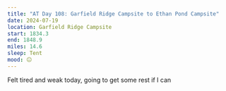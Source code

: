```yaml
---
title: "AT Day 108: Garfield Ridge Campsite to Ethan Pond Campsite"
date: 2024-07-19
location: Garfield Ridge Campsite
start: 1834.3
end: 1848.9
miles: 14.6
sleep: Tent
mood: 😐
---
```

Felt tired and weak today, going to get some rest if I can
